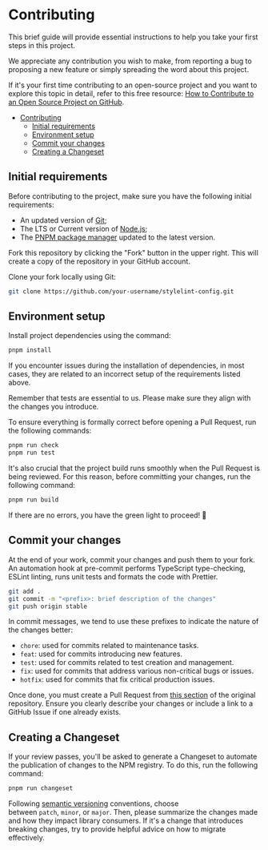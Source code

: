 # Contributing

This brief guide will provide essential instructions to help you take your first steps in this project.

We appreciate any contribution you wish to make, from reporting a bug to proposing a new feature or simply spreading the word about this project.

If it's your first time contributing to an open-source project and you want to explore this topic in detail, refer to this free resource: [How to Contribute to an Open Source Project on GitHub](https://egghead.io/courses/how-to-contribute-to-an-open-source-project-on-github).

- [Contributing](#contributing)
  - [Initial requirements](#initial-requirements)
  - [Environment setup](#environment-setup)
  - [Commit your changes](#commit-your-changes)
  - [Creating a Changeset](#creating-a-changeset)

## Initial requirements

Before contributing to the project, make sure you have the following initial requirements:
  - An updated version of [Git](https://git-scm.com/);
  - The LTS or Current version of [Node.js](https://nodejs.org/);
  - The [PNPM package manager](https://pnpm.io/installation) updated to the latest version.

Fork this repository by clicking the "Fork" button in the upper right. This will create a copy of the repository in your GitHub account.

Clone your fork locally using Git:

```sh
git clone https://github.com/your-username/stylelint-config.git
```

## Environment setup

Install project dependencies using the command:
```sh
pnpm install
```

If you encounter issues during the installation of dependencies, in most cases, they are related to an incorrect setup of the requirements listed above.

Remember that tests are essential to us. Please make sure they align with the changes you introduce.

To ensure everything is formally correct before opening a Pull Request, run the following commands:

```sh
pnpm run check
pnpm run test
```

It's also crucial that the project build runs smoothly when the Pull Request is being reviewed. For this reason, before committing your changes, run the following command:

```sh
pnpm run build
```

If there are no errors, you have the green light to proceed! 🚀

## Commit your changes

At the end of your work, commit your changes and push them to your fork. An automation hook at pre-commit performs TypeScript type-checking, ESLint linting, runs unit tests and formats the code with Prettier.

```sh
git add .
git commit -m "<prefix>: brief description of the changes"
git push origin stable
```

In commit messages, we tend to use these prefixes to indicate the nature of the changes better:

  - `chore`: used for commits related to maintenance tasks.
  - `feat`: used for commits introducing new features.
  - `test`: used for commits related to test creation and management.
  - `fix`: used for commits that address various non-critical bugs or issues.
  - `hotfix`: used for commits that fix critical production issues.

Once done, you must create a Pull Request from [this section](https://github.com/detra-lab/stylelint-config/pulls) of the original repository.
Ensure you clearly describe your changes or include a link to a GitHub Issue if one already exists.

## Creating a Changeset

If your review passes, you'll be asked to generate a Changeset to automate the publication of changes to the NPM registry. To do this, run the following command:

```sh
pnpm run changeset
```

Following [semantic versioning](https://semver.org/) conventions, choose between `patch`, `minor`, or `major`. Then, please summarize the changes made and how they impact library consumers. If it's a change that introduces breaking changes, try to provide helpful advice on how to migrate effectively.
